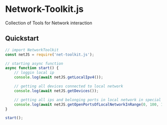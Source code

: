 # Network-Toolkit.js
Collection of Tools for Network interaction

## Quickstart
```javascript
// import NetworkToolkit
const netJS = require('net-toolkit.js');

// starting async function
async function start() {
    // loggin local ip
    console.log(await netJS.getLocalIpv4());

    // getting all devices connected to local network
    console.log(await netJS.getDevices());

    // getting all ips and belonging ports in local network in special range (0 to 100) with a timeout of 1000 ms
    console.log(await netJS.getOpenPortsOfLocalNetworkInRange(0, 100, 1000));
}

start();
```